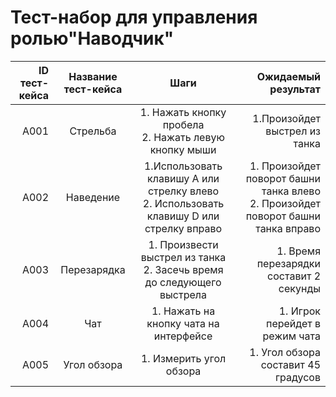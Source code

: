 # **Тест-набор для управления ролью"Наводчик"**

| ID тест-кейса | Название тест-кейса |                                            Шаги                                            |                                                                 Ожидаемый результат |
| ------------: | :-----------------: | :----------------------------------------------------------------------------------------: | ----------------------------------------------------------------------------------: |
|          A001 |      Стрельба       |                   1. Нажать кнопку пробела<br>2. Нажать левую кнопку мыши                   |                      1.Произойдет выстрел из танка|
|          A002 |      Наведение      | 1.Использовать клавишу A или стрелку влево<br>2. Использовать клавишу D или стрелку вправо | 1. Произойдет поворот башни танка влево<br>2. Произойдет поворот башни танка вправо |
|          A003 |     Перезарядка     |    1. Произвести выстрел из танка<br>2. Засечь время до следующего выстрела|                                             1. Время перезарядки составит 2 секунды |
|          A004 |         Чат         |                           1. Нажать на кнопку чата на интерфейсе                           |                                                      1. Игрок перейдет в режим чата |
|          A005 |     Угол обзора     |                                  1. Измерить угол обзора                                   |                                               1. Угол обзора составит 45 градусов |
